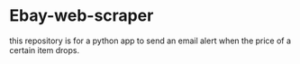 # Ebay-web-scraper
this repository is for a python app to send an email alert when the price of a certain item drops. 

